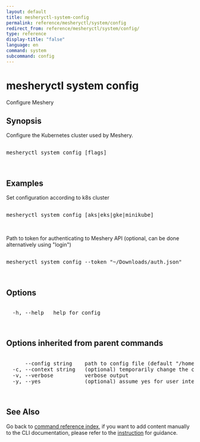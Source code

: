 ```yaml
---
layout: default
title: mesheryctl-system-config
permalink: reference/mesheryctl/system/config
redirect_from: reference/mesheryctl/system/config/
type: reference
display-title: "false"
language: en
command: system
subcommand: config
---
```


# mesheryctl system config

Configure Meshery

## Synopsis

Configure the Kubernetes cluster used by Meshery.
<pre class='codeblock-pre'>
<div class='codeblock'>
mesheryctl system config [flags]

</div>
</pre> 

## Examples

Set configuration according to k8s cluster
<pre class='codeblock-pre'>
<div class='codeblock'>
mesheryctl system config [aks|eks|gke|minikube]

</div>
</pre> 

Path to token for authenticating to Meshery API (optional, can be done alternatively using "login")
<pre class='codeblock-pre'>
<div class='codeblock'>
mesheryctl system config --token "~/Downloads/auth.json"

</div>
</pre> 

## Options

<pre class='codeblock-pre'>
<div class='codeblock'>
  -h, --help   help for config

</div>
</pre>

## Options inherited from parent commands

<pre class='codeblock-pre'>
<div class='codeblock'>
      --config string    path to config file (default "/home/aadhitya/.meshery/config.yaml")
  -c, --context string   (optional) temporarily change the current context.
  -v, --verbose          verbose output
  -y, --yes              (optional) assume yes for user interactive prompts.

</div>
</pre>

## See Also

Go back to [command reference index](/reference/mesheryctl/), if you want to add content manually to the CLI documentation, please refer to the [instruction](/project/contributing/contributing-cli#preserving-manually-added-documentation) for guidance.
